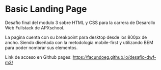# Basic Landing Page

Desafío final del modulo 3 sobre HTML y CSS para la carrera de Desarollo Web Fullstack de APXschool.

La pagina cuenta con su breakpoint para desktop desde los 800px de ancho. Siendo diseñada con la metodología mobile-first y utilizando BEM para poder nombrar sus elementos.

Link de acceso en Github pages: https://facundoeg.github.io/desafio-dwf-m3/

